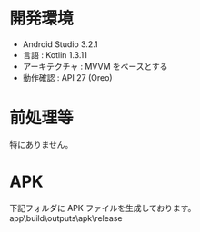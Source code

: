 # 開発環境
* Android Studio 3.2.1
* 言語 : Kotlin 1.3.11
* アーキテクチャ : MVVM をベースとする
* 動作確認 : API 27 (Oreo)

# 前処理等
特にありません。

# APK
下記フォルダに APK ファイルを生成しております。
app\build\outputs\apk\release
